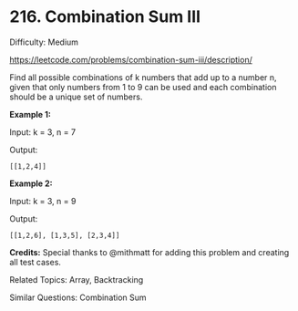 # 216. Combination Sum III

Difficulty: Medium

https://leetcode.com/problems/combination-sum-iii/description/

Find all possible combinations of k numbers that add up to a number n, given that only numbers from 1 to 9 can be used and each combination should be a unique set of numbers.


**Example 1:**

Input: k = 3, n = 7

Output:
```
[[1,2,4]]
```
**Example 2:**

Input: k = 3, n = 9

Output:
```
[[1,2,6], [1,3,5], [2,3,4]]
```
**Credits:**
Special thanks to @mithmatt for adding this problem and creating all test cases.

Related Topics: Array, Backtracking

Similar Questions: Combination Sum
